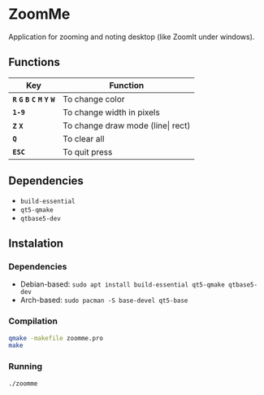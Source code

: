 # ZoomMe
Application for zooming and noting desktop (like ZoomIt under windows).

## Functions
| Key                             | Function                          |
|---------------------------------|-----------------------------------|
| **`R` `G` `B` `C` `M` `Y` `W`** | To change color                   |
| **`1-9`**                       | To change width in pixels         |
| **`Z` `X`**                     | To change draw mode (line\| rect) |
| **`Q`**                         | To clear all                      |
| **`ESC`**                       | To quit press                     |

## Dependencies
- `build-essential`
- `qt5-qmake`
- `qtbase5-dev`

## Instalation

### Dependencies
- Debian-based: `sudo apt install build-essential qt5-qmake qtbase5-dev`
- Arch-based: `sudo pacman -S base-devel qt5-base`

### Compilation
```bash
qmake -makefile zoomme.pro
make
```

### Running
```bash
./zoomme
```
